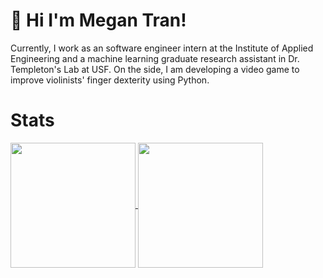 # 👋 Hi I'm Megan Tran!

Currently, I work as an software engineer intern at the Institute of Applied Engineering and a machine learning graduate research assistant in Dr. Templeton's Lab at USF. On the side, I am developing a video game to improve violinists' finger dexterity using Python.

# Stats

<a href="https://github.com/MeganTran6023/github-readme-stats">
  <img height=200 align="center" src="https://github-readme-stats.vercel.app/api?username=MeganTran6023&show_icons=true&theme=tokyonight&hide_rank=True" />
</a>
<a href="https://github.com/MeganTran6023/convoychat">
  <img height=200 align="center" src="https://github-readme-stats.vercel.app/api/top-langs/?username=MeganTran6023&theme=tokyonight&hide_progress=true&layout=compact&langs_count=8&card_width=320" />
</a>

<!--
**MeganTran6023/MeganTran6023** is a ✨ _special_ ✨ repository because its `README.md` (this file) appears on your GitHub profile.

Here are some ideas to get you started:

- 🔭 I’m currently working on ...
- 🌱 I’m currently learning ...
- 👯 I’m looking to collaborate on ...
- 🤔 I’m looking for help with ...
- 💬 Ask me about ...
- 📫 How to reach me: ...
- 😄 Pronouns: ...
- ⚡ Fun fact: ...
-->
